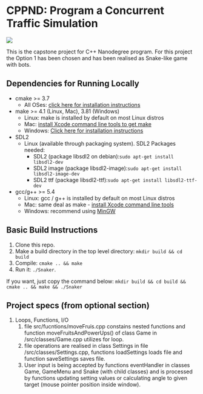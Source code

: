 # CPPND: Program a Concurrent Traffic Simulation

<img src="readme_files/gameplay.gif"/>

This is the capstone project for C++ Nanodegree program.
For this project the Option 1 has been chosen and has been realised as Snake-like game with bots.


## Dependencies for Running Locally
* cmake >= 3.7
  * All OSes: [click here for installation instructions](https://cmake.org/install/)
* make >= 4.1 (Linux, Mac), 3.81 (Windows)
  * Linux: make is installed by default on most Linux distros
  * Mac: [install Xcode command line tools to get make](https://developer.apple.com/xcode/features/)
  * Windows: [Click here for installation instructions](http://gnuwin32.sourceforge.net/packages/make.htm)
* SDL2
  * Linux (available through packaging system). SDL2 Packages needed:
    * SDL2 (package libsdl2 on debian):`sudo apt-get install libsdl2-dev`
    * SDL2 image (package libsdl2-image):`sudo apt-get install libsdl2-image-dev`
    * SDL2 ttf (package libsdl2-ttf):`sudo apt-get install libsdl2-ttf-dev`
* gcc/g++ >= 5.4
  * Linux: gcc / g++ is installed by default on most Linux distros
  * Mac: same deal as make - [install Xcode command line tools](https://developer.apple.com/xcode/features/)
  * Windows: recommend using [MinGW](http://www.mingw.org/)

## Basic Build Instructions

1. Clone this repo.
2. Make a build directory in the top level directory: `mkdir build && cd build`
3. Compile: `cmake .. && make`
4. Run it: `./Snaker`.

If you want, just copy the command below:
`mkdir build && cd build && cmake .. && make && ./Snaker`

## Project specs (from optional section)

1. Loops, Functions, I/O
    1. file src/fucntions/moveFruis.cpp constains nested functions and function moveFruitsAndPowerUps() of class Game in /src/classes/Game.cpp utilizes for loop.
    2. file operations are realised in class Settings in file /src/classes/Settings.cpp, functions loadSettings loads file and function saveSettings saves file.
    3. User input is being accepted by functions eventHandler in classes Game, GameMenu and Snake (with child classes) and is processed by functions updating setting values or calculating angle to given target (mouse pointer position inside window).